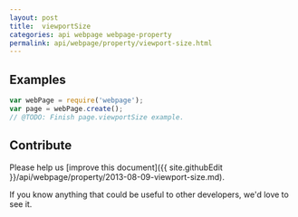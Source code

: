 ```yaml
---
layout: post
title:  viewportSize
categories: api webpage webpage-property
permalink: api/webpage/property/viewport-size.html
---
```


## Examples

```javascript
var webPage = require('webpage');
var page = webPage.create();
// @TODO: Finish page.viewportSize example.
```

## Contribute

Please help us [improve this document]({{ site.githubEdit }}/api/webpage/property/2013-08-09-viewport-size.md).

If you know anything that could be useful to other developers, we'd love to see it.


